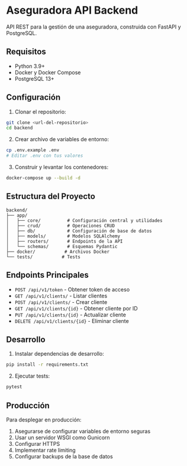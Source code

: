 # Aseguradora API Backend

API REST para la gestión de una aseguradora, construida con FastAPI y PostgreSQL.

## Requisitos

- Python 3.9+
- Docker y Docker Compose
- PostgreSQL 13+

## Configuración

1. Clonar el repositorio:
```bash
git clone <url-del-repositorio>
cd backend
```

2. Crear archivo de variables de entorno:
```bash
cp .env.example .env
# Editar .env con tus valores
```

3. Construir y levantar los contenedores:
```bash
docker-compose up --build -d
```

## Estructura del Proyecto

```
backend/
├── app/
│   ├── core/          # Configuración central y utilidades
│   ├── crud/          # Operaciones CRUD
│   ├── db/            # Configuración de base de datos
│   ├── models/        # Modelos SQLAlchemy
│   ├── routers/       # Endpoints de la API
│   └── schemas/       # Esquemas Pydantic
├── docker/           # Archivos Docker
└── tests/           # Tests
```

## Endpoints Principales

- `POST /api/v1/token` - Obtener token de acceso
- `GET /api/v1/clients/` - Listar clientes
- `POST /api/v1/clients/` - Crear cliente
- `GET /api/v1/clients/{id}` - Obtener cliente por ID
- `PUT /api/v1/clients/{id}` - Actualizar cliente
- `DELETE /api/v1/clients/{id}` - Eliminar cliente

## Desarrollo

1. Instalar dependencias de desarrollo:
```bash
pip install -r requirements.txt
```

2. Ejecutar tests:
```bash
pytest
```

## Producción

Para desplegar en producción:

1. Asegurarse de configurar variables de entorno seguras
2. Usar un servidor WSGI como Gunicorn
3. Configurar HTTPS
4. Implementar rate limiting
5. Configurar backups de la base de datos
